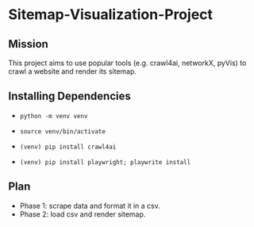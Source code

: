 # Sitemap-Visualization-Project

## Mission

This project aims to use popular tools (e.g. crawl4ai, networkX, pyVis) to crawl a website and render its sitemap.

## Installing Dependencies

- `python -m venv venv`

- `source venv/bin/activate`

- `(venv) pip install crawl4ai`

- `(venv) pip install playwright; playwrite install`

## Plan

- Phase 1: scrape data and format it in a csv.
- Phase 2: load csv and render sitemap.